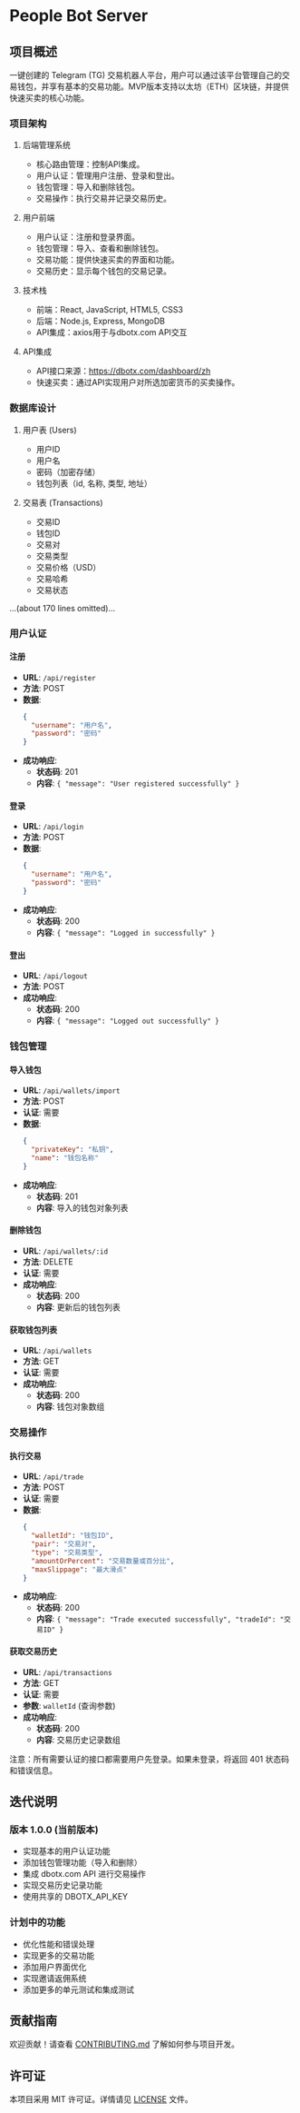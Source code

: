 # People Bot Server

## 项目概述
一键创建的 Telegram (TG) 交易机器人平台，用户可以通过该平台管理自己的交易钱包，并享有基本的交易功能。MVP版本支持以太坊（ETH）区块链，并提供快速买卖的核心功能。

### 项目架构
1. 后端管理系统
   - 核心路由管理：控制API集成。
   - 用户认证：管理用户注册、登录和登出。
   - 钱包管理：导入和删除钱包。
   - 交易操作：执行交易并记录交易历史。

2. 用户前端
   - 用户认证：注册和登录界面。
   - 钱包管理：导入、查看和删除钱包。
   - 交易功能：提供快速买卖的界面和功能。
   - 交易历史：显示每个钱包的交易记录。

3. 技术栈
   - 前端：React, JavaScript, HTML5, CSS3
   - 后端：Node.js, Express, MongoDB
   - API集成：axios用于与dbotx.com API交互

4. API集成
   - API接口来源：https://dbotx.com/dashboard/zh
   - 快速买卖：通过API实现用户对所选加密货币的买卖操作。

### 数据库设计
1. 用户表 (Users)
   - 用户ID
   - 用户名
   - 密码（加密存储）
   - 钱包列表（id, 名称, 类型, 地址）

2. 交易表 (Transactions)
   - 交易ID
   - 钱包ID
   - 交易对
   - 交易类型
   - 交易价格（USD）
   - 交易哈希
   - 交易状态

...(about 170 lines omitted)...

### 用户认证

#### 注册
- **URL**: `/api/register`
- **方法**: POST
- **数据**: 
  ```json
  {
    "username": "用户名",
    "password": "密码"
  }
  ```
- **成功响应**: 
  - **状态码**: 201
  - **内容**: `{ "message": "User registered successfully" }`

#### 登录
- **URL**: `/api/login`
- **方法**: POST
- **数据**: 
  ```json
  {
    "username": "用户名",
    "password": "密码"
  }
  ```
- **成功响应**: 
  - **状态码**: 200
  - **内容**: `{ "message": "Logged in successfully" }`

#### 登出
- **URL**: `/api/logout`
- **方法**: POST
- **成功响应**: 
  - **状态码**: 200
  - **内容**: `{ "message": "Logged out successfully" }`

### 钱包管理

#### 导入钱包
- **URL**: `/api/wallets/import`
- **方法**: POST
- **认证**: 需要
- **数据**: 
  ```json
  {
    "privateKey": "私钥",
    "name": "钱包名称"
  }
  ```
- **成功响应**: 
  - **状态码**: 201
  - **内容**: 导入的钱包对象列表

#### 删除钱包
- **URL**: `/api/wallets/:id`
- **方法**: DELETE
- **认证**: 需要
- **成功响应**: 
  - **状态码**: 200
  - **内容**: 更新后的钱包列表

#### 获取钱包列表
- **URL**: `/api/wallets`
- **方法**: GET
- **认证**: 需要
- **成功响应**: 
  - **状态码**: 200
  - **内容**: 钱包对象数组

### 交易操作

#### 执行交易
- **URL**: `/api/trade`
- **方法**: POST
- **认证**: 需要
- **数据**: 
  ```json
  {
    "walletId": "钱包ID",
    "pair": "交易对",
    "type": "交易类型",
    "amountOrPercent": "交易数量或百分比",
    "maxSlippage": "最大滑点"
  }
  ```
- **成功响应**: 
  - **状态码**: 200
  - **内容**: `{ "message": "Trade executed successfully", "tradeId": "交易ID" }`

#### 获取交易历史
- **URL**: `/api/transactions`
- **方法**: GET
- **认证**: 需要
- **参数**: `walletId` (查询参数)
- **成功响应**: 
  - **状态码**: 200
  - **内容**: 交易历史记录数组

注意：所有需要认证的接口都需要用户先登录。如果未登录，将返回 401 状态码和错误信息。

## 迭代说明

### 版本 1.0.0 (当前版本)

- 实现基本的用户认证功能
- 添加钱包管理功能（导入和删除）
- 集成 dbotx.com API 进行交易操作
- 实现交易历史记录功能
- 使用共享的 DBOTX_API_KEY

### 计划中的功能

- 优化性能和错误处理
- 实现更多的交易功能
- 添加用户界面优化
- 实现邀请返佣系统
- 添加更多的单元测试和集成测试

## 贡献指南

欢迎贡献！请查看 [CONTRIBUTING.md](./CONTRIBUTING.md) 了解如何参与项目开发。

## 许可证

本项目采用 MIT 许可证。详情请见 [LICENSE](./LICENSE) 文件。
````
